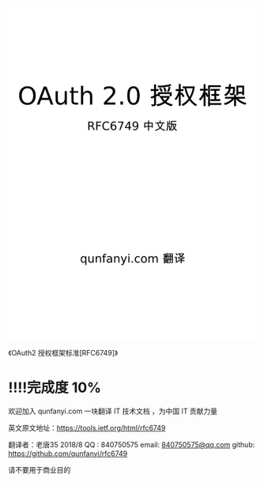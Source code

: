 ![](images/bitmap.png)


《OAuth2 授权框架标准[RFC6749]》
# **!!!!完成度 10%**

欢迎加入 qunfanyi.com 一块翻译 IT 技术文档 ，为中国 IT 贡献力量  


英文原文地址：https://tools.ietf.org/html/rfc6749

翻译者：老唐35 2018/8
QQ : 840750575
email: 840750575@qq.com
github: https://github.com/qunfanyi/rfc6749


请不要用于商业目的
